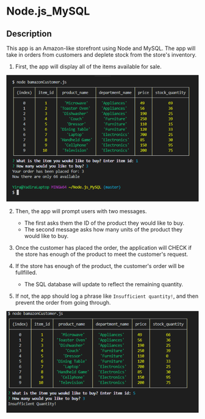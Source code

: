 # Node.js_MySQL

## Description
This app is an Amazon-like storefront using Node and MySQL. The app will take in orders from customers and deplete stock from the store's inventory.

1. First, the app will display all of the items available for sale. 

![Image of initial inventory](/Images/app.png)

2. Then, the app will prompt users with two messages.
    * The first asks them the ID of the product they would like to buy.
    * The second message asks how many units of the product they would like to buy.

3. Once the customer has placed the order, the application will CHECK if the store has enough of the product to meet    the customer's request.

4. If the store has enough of the product, the customer's order will be fullfilled.
    * The SQL database will update to reflect the remaining quantity.

5. If not, the app should log a phrase like `Insufficient quantity!`, and then prevent the order from going through.

![Image of initial inventory](/Images/none.png)

